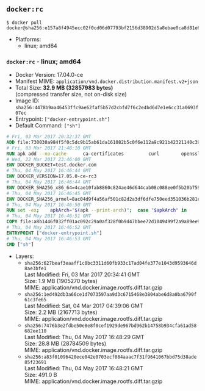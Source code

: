 ## `docker:rc`

```console
$ docker pull docker@sha256:e157a8f4945ecc02f0cd06d07793bf2156d38902d5a8ebae0ca8d81e634be71b
```

-	Platforms:
	-	linux; amd64

### `docker:rc` - linux; amd64

-	Docker Version: 17.04.0-ce
-	Manifest MIME: `application/vnd.docker.distribution.manifest.v2+json`
-	Total Size: **32.9 MB (32857983 bytes)**  
	(compressed transfer size, not on-disk size)
-	Image ID: `sha256:4478b9aa46453ffc9ae62faf5b57d2cbfd7f6c2e4bd6d7e1e6cc31a0693f07ec`
-	Entrypoint: `["docker-entrypoint.sh"]`
-	Default Command: `["sh"]`

```dockerfile
# Fri, 03 Mar 2017 20:32:37 GMT
ADD file:730030a984f5f0c5dc9b15ab61da161082b5c0f6e112a9c921b42321140c3927 in / 
# Fri, 03 Mar 2017 21:48:10 GMT
RUN apk add --no-cache 		ca-certificates 		curl 		openssl
# Wed, 22 Mar 2017 23:46:00 GMT
ENV DOCKER_BUCKET=test.docker.com
# Thu, 04 May 2017 16:46:44 GMT
ENV DOCKER_VERSION=17.05.0-ce-rc3
# Thu, 04 May 2017 16:46:44 GMT
ENV DOCKER_SHA256_x86_64=4cae10fab8860c824ae46d644cab08c088ee0f5b20b759f975ebf5e19ae7a83c
# Thu, 04 May 2017 16:46:45 GMT
ENV DOCKER_SHA256_armel=8ac04d9f4a56af501c82d2a3df6dfe750eed351036b281ce78933cdb65373369
# Thu, 04 May 2017 16:46:50 GMT
RUN set -ex; 	apkArch="$(apk --print-arch)"; 	case "$apkArch" in 		x86_64) dockerArch=x86_64 ;; 		armhf) dockerArch=armel ;; 		*) echo >&2 "error: unknown Docker static binary arch $apkArch"; exit 1 ;; 	esac; 	curl -fSL "https://${DOCKER_BUCKET}/builds/Linux/${dockerArch}/docker-${DOCKER_VERSION}.tgz" -o docker.tgz; 	sha256="DOCKER_SHA256_${dockerArch}"; sha256="$(eval "echo \$${sha256}")"; 	echo "${sha256} *docker.tgz" | sha256sum -c -; 	tar -xzvf docker.tgz; 	mv docker/* /usr/local/bin/; 	rmdir docker; 	rm docker.tgz; 	docker -v
# Thu, 04 May 2017 16:46:51 GMT
COPY file:a8b1446f032ff01ac092c29a0af328f0b9d47bbee72d1049499f2a9a89ee988a in /usr/local/bin/ 
# Thu, 04 May 2017 16:46:52 GMT
ENTRYPOINT ["docker-entrypoint.sh"]
# Thu, 04 May 2017 16:46:53 GMT
CMD ["sh"]
```

-	Layers:
	-	`sha256:627beaf3eaaff1c0bc3311d60fb933c17ad04fe377e1043d9593646d8ae3bfe1`  
		Last Modified: Fri, 03 Mar 2017 20:34:41 GMT  
		Size: 1.9 MB (1905270 bytes)  
		MIME: application/vnd.docker.image.rootfs.diff.tar.gzip
	-	`sha256:1ed492db3a66ce1d7073597aa9d3c6715468e3804abe6d8a0ba6790f61c3fe65`  
		Last Modified: Sat, 04 Mar 2017 04:39:06 GMT  
		Size: 2.2 MB (2167713 bytes)  
		MIME: application/vnd.docker.image.rootfs.diff.tar.gzip
	-	`sha256:7476b3e2fdbe50e8e8f0cef1929de967bd962b14758b934cfa61ad58682ee110`  
		Last Modified: Thu, 04 May 2017 16:48:29 GMT  
		Size: 28.8 MB (28784509 bytes)  
		MIME: application/vnd.docker.image.rootfs.diff.tar.gzip
	-	`sha256:a83f01096420ece042e0703ecf084aaac7f31f9641067bbd75d38ade85f23691`  
		Last Modified: Thu, 04 May 2017 16:48:21 GMT  
		Size: 491.0 B  
		MIME: application/vnd.docker.image.rootfs.diff.tar.gzip

